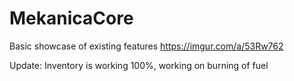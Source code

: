 # MekanicaCore

Basic showcase of existing features https://imgur.com/a/53Rw762

Update: Inventory is working 100%, working on burning of fuel
